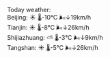 Today weather:  
Beijing: ☀️   🌡️-10°C 🌬️↓19km/h  
Tianjin: ☀️   🌡️-8°C 🌬️↓26km/h  
Shijiazhuang: ⛅️  🌡️-3°C 🌬️↓9km/h  
Tangshan: ☀️   🌡️-5°C 🌬️↓26km/h  
